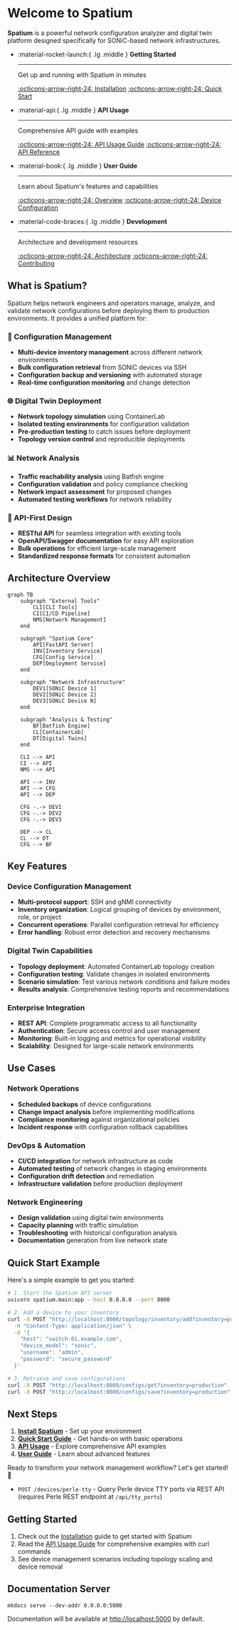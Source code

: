 # Welcome to Spatium

**Spatium** is a powerful network configuration analyzer and digital twin platform designed specifically for SONiC-based network infrastructures.

<div class="grid cards" markdown>

-   :material-rocket-launch:{ .lg .middle } **Getting Started**

    ---

    Get up and running with Spatium in minutes

    [:octicons-arrow-right-24: Installation](getting-started/installation.md)
    [:octicons-arrow-right-24: Quick Start](getting-started/quick-start.md)

-   :material-api:{ .lg .middle } **API Usage**

    ---

    Comprehensive API guide with examples

    [:octicons-arrow-right-24: API Usage Guide](usage.md)
    [:octicons-arrow-right-24: API Reference](api/device-api-new.md)

-   :material-book:{ .lg .middle } **User Guide**

    ---

    Learn about Spatium's features and capabilities

    [:octicons-arrow-right-24: Overview](user-guide/overview.md)
    [:octicons-arrow-right-24: Device Configuration](user-guide/device-config.md)

-   :material-code-braces:{ .lg .middle } **Development**

    ---

    Architecture and development resources

    [:octicons-arrow-right-24: Architecture](development/api-architecture.md)
    [:octicons-arrow-right-24: Contributing](development/contributing.md)

</div>

## What is Spatium?

Spatium helps network engineers and operators manage, analyze, and validate network configurations before deploying them to production environments. It provides a unified platform for:

### 🔧 Configuration Management
- **Multi-device inventory management** across different network environments
- **Bulk configuration retrieval** from SONiC devices via SSH
- **Configuration backup and versioning** with automated storage
- **Real-time configuration monitoring** and change detection

### 🌐 Digital Twin Deployment
- **Network topology simulation** using ContainerLab
- **Isolated testing environments** for configuration validation
- **Pre-production testing** to catch issues before deployment
- **Topology version control** and reproducible deployments

### 📊 Network Analysis
- **Traffic reachability analysis** using Batfish engine
- **Configuration validation** and policy compliance checking
- **Network impact assessment** for proposed changes
- **Automated testing workflows** for network reliability

### 🔌 API-First Design
- **RESTful API** for seamless integration with existing tools
- **OpenAPI/Swagger documentation** for easy API exploration
- **Bulk operations** for efficient large-scale management
- **Standardized response formats** for consistent automation

## Architecture Overview

```mermaid
graph TB
    subgraph "External Tools"
        CLI[CLI Tools]
        CI[CI/CD Pipeline]
        NMS[Network Management]
    end
    
    subgraph "Spatium Core"
        API[FastAPI Server]
        INV[Inventory Service]
        CFG[Config Service]
        DEP[Deployment Service]
    end
    
    subgraph "Network Infrastructure"
        DEV1[SONiC Device 1]
        DEV2[SONiC Device 2]
        DEV3[SONiC Device N]
    end
    
    subgraph "Analysis & Testing"
        BF[Batfish Engine]
        CL[ContainerLab]
        DT[Digital Twins]
    end
    
    CLI --> API
    CI --> API
    NMS --> API
    
    API --> INV
    API --> CFG
    API --> DEP
    
    CFG -.-> DEV1
    CFG -.-> DEV2
    CFG -.-> DEV3
    
    DEP --> CL
    CL --> DT
    CFG --> BF
```

## Key Features

### Device Configuration Management
- **Multi-protocol support**: SSH and gNMI connectivity
- **Inventory organization**: Logical grouping of devices by environment, role, or project
- **Concurrent operations**: Parallel configuration retrieval for efficiency
- **Error handling**: Robust error detection and recovery mechanisms

### Digital Twin Capabilities
- **Topology deployment**: Automated ContainerLab topology creation
- **Configuration testing**: Validate changes in isolated environments
- **Scenario simulation**: Test various network conditions and failure modes
- **Results analysis**: Comprehensive testing reports and recommendations

### Enterprise Integration
- **REST API**: Complete programmatic access to all functionality
- **Authentication**: Secure access control and user management
- **Monitoring**: Built-in logging and metrics for operational visibility
- **Scalability**: Designed for large-scale network environments

## Use Cases

### Network Operations
- **Scheduled backups** of device configurations
- **Change impact analysis** before implementing modifications
- **Compliance monitoring** against organizational policies
- **Incident response** with configuration rollback capabilities

### DevOps & Automation
- **CI/CD integration** for network infrastructure as code
- **Automated testing** of network changes in staging environments
- **Configuration drift detection** and remediation
- **Infrastructure validation** before production deployment

### Network Engineering
- **Design validation** using digital twin environments
- **Capacity planning** with traffic simulation
- **Troubleshooting** with historical configuration analysis
- **Documentation** generation from live network state

## Quick Start Example

Here's a simple example to get you started:

```bash
# 1. Start the Spatium API server
uvicorn spatium.main:app --host 0.0.0.0 --port 8000

# 2. Add a device to your inventory
curl -X POST "http://localhost:8000/topology/inventory/add?inventory=production" \
  -H "Content-Type: application/json" \
  -d '{
    "host": "switch-01.example.com",
    "device_model": "sonic",
    "username": "admin",
    "password": "secure_password"
  }'

# 3. Retrieve and save configurations
curl -X POST "http://localhost:8000/configs/get?inventory=production"
curl -X POST "http://localhost:8000/configs/save?inventory=production"
```

## Next Steps

1. **[Install Spatium](getting-started/installation.md)** - Set up your environment
2. **[Quick Start Guide](getting-started/quick-start.md)** - Get hands-on with basic operations
3. **[API Usage](usage.md)** - Explore comprehensive API examples
4. **[User Guide](user-guide/overview.md)** - Learn about advanced features

Ready to transform your network management workflow? Let's get started! 🚀
- `POST /devices/perle-tty` - Query Perle device TTY ports via REST API (requires Perle REST endpoint at `/api/tty_ports`)

## Getting Started

1. Check out the [Installation](getting-started/installation.md) guide to get started with Spatium
2. Read the [API Usage Guide](usage.md) for comprehensive examples with curl commands
3. See device management scenarios including topology scaling and device removal

## Documentation Server

```
mkdocs serve --dev-addr 0.0.0.0:5000
```
Documentation will be available at [http://localhost:5000](http://localhost:5000) by default.